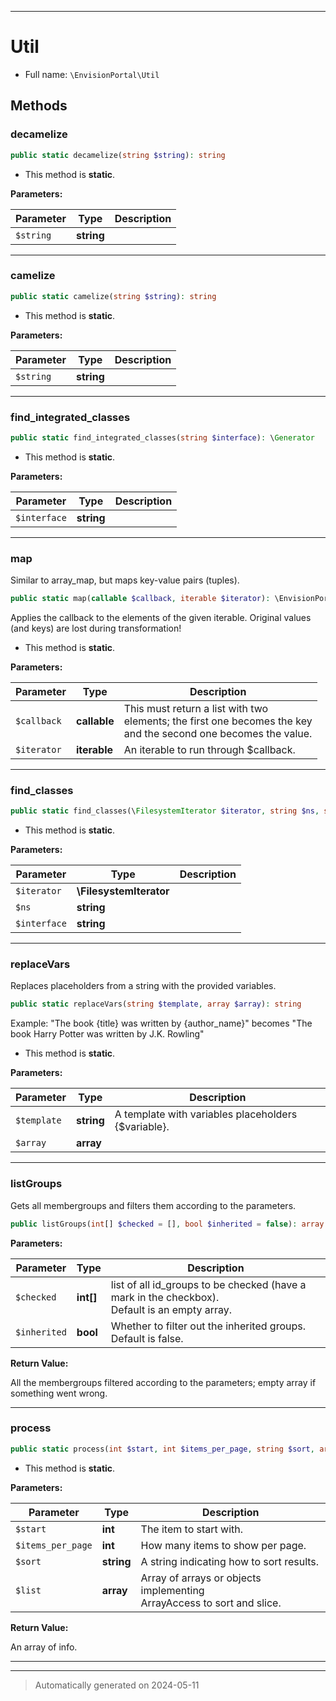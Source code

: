 ***

# Util





* Full name: `\EnvisionPortal\Util`




## Methods


### decamelize



```php
public static decamelize(string $string): string
```



* This method is **static**.




**Parameters:**

| Parameter | Type | Description |
|-----------|------|-------------|
| `$string` | **string** |  |





***

### camelize



```php
public static camelize(string $string): string
```



* This method is **static**.




**Parameters:**

| Parameter | Type | Description |
|-----------|------|-------------|
| `$string` | **string** |  |





***

### find_integrated_classes



```php
public static find_integrated_classes(string $interface): \Generator
```



* This method is **static**.




**Parameters:**

| Parameter | Type | Description |
|-----------|------|-------------|
| `$interface` | **string** |  |





***

### map

Similar to array_map, but maps key-value pairs (tuples).

```php
public static map(callable $callback, iterable $iterator): \EnvisionPortal\Generator
```

Applies the callback to the elements of the given iterable.
Original values (and keys) are lost during transformation!

* This method is **static**.




**Parameters:**

| Parameter | Type | Description |
|-----------|------|-------------|
| `$callback` | **callable** | This must return a list with two<br />elements; the first one becomes the key<br />and the second one becomes the value. |
| `$iterator` | **iterable** | An iterable to run through $callback. |





***

### find_classes



```php
public static find_classes(\FilesystemIterator $iterator, string $ns, string $interface): \Generator
```



* This method is **static**.




**Parameters:**

| Parameter | Type | Description |
|-----------|------|-------------|
| `$iterator` | **\FilesystemIterator** |  |
| `$ns` | **string** |  |
| `$interface` | **string** |  |





***

### replaceVars

Replaces placeholders from a string with the provided variables.

```php
public static replaceVars(string $template, array $array): string
```

Example:
"The book {title} was written by {author_name}" becomes "The book Harry Potter was written by J.K. Rowling"

* This method is **static**.




**Parameters:**

| Parameter | Type | Description |
|-----------|------|-------------|
| `$template` | **string** | A template with variables placeholders {$variable}. |
| `$array` | **array** |  |





***

### listGroups

Gets all membergroups and filters them according to the parameters.

```php
public listGroups(int[] $checked = [], bool $inherited = false): array
```








**Parameters:**

| Parameter | Type | Description |
|-----------|------|-------------|
| `$checked` | **int[]** | list of all id_groups to be checked (have a mark in the checkbox).<br />Default is an empty array. |
| `$inherited` | **bool** | Whether to filter out the inherited groups. Default is false. |


**Return Value:**

All the membergroups filtered according to the parameters; empty array if something went wrong.




***

### process



```php
public static process(int $start, int $items_per_page, string $sort, array $list): array
```



* This method is **static**.




**Parameters:**

| Parameter | Type | Description |
|-----------|------|-------------|
| `$start` | **int** | The item to start with. |
| `$items_per_page` | **int** | How many items to show per page. |
| `$sort` | **string** | A string indicating how to sort results. |
| `$list` | **array** | Array of arrays or objects implementing<br />ArrayAccess to sort and slice. |


**Return Value:**

An array of info.




***


***
> Automatically generated on 2024-05-11
